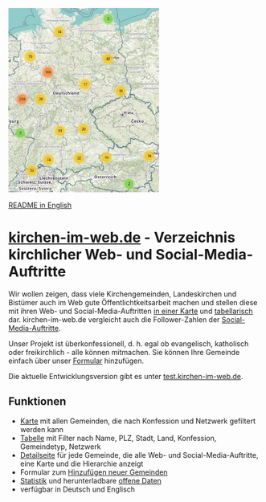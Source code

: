 ﻿![Screenshot](public/images/screenshot.png)

[README in English](./README.md)

# [kirchen-im-web.de](https://kirchen-im-web.de/de/) - Verzeichnis kirchlicher Web- und Social-Media-Auftritte

Wir wollen zeigen, dass viele Kirchengemeinden, Landeskirchen und Bistümer auch im Web 
    gute Öffentlichtkeitsarbeit machen und stellen diese mit ihren Web- und Social-Media-Auftritten 
    [in einer Karte](https://kirchen-im-web.de/de/karte/) und 
    [tabellarisch](https://kirchen-im-web.de/de/suche/) dar.
kirchen-im-web.de vergleicht auch die Follower-Zahlen der
    [Social-Media-Auftritte](https://kirchen-im-web.de/de/vergleich/).

Unser Projekt ist überkonfessionell, d. h. egal ob evangelisch, katholisch oder freikirchlich - alle können mitmachen. 
Sie können Ihre Gemeinde einfach über unser 
    [Formular](https://kirchen-im-web.de/de/eintragen/) hinzufügen.

Die aktuelle Entwicklungsversion gibt es unter 
    [test.kirchen-im-web.de](https://test.kirchen-im-web.de/de/).

## Funktionen
* [Karte](https://kirchen-im-web.de/de/karte/)
    mit allen Gemeinden, die nach Konfession und Netzwerk gefiltert werden kann
* [Tabelle](https://kirchen-im-web.de/de/suche/)
    mit Filter nach Name, PLZ, Stadt, Land, Konfession, Gemeindetyp, Netzwerk
* [Detailseite](https://kirchen-im-web.de/de/details/1/)
    für jede Gemeinde, die alle Web- und Social-Media-Auftritte, eine Karte und die Hierarchie anzeigt
* Formular zum [Hinzufügen neuer Gemeinden](https://kirchen-im-web.de/de/eintragen/)
* [Statistik](https://kirchen-im-web.de/de/statistik/)
    und herunterladbare [offene Daten](https://kirchen-im-web.de/de/daten/)
* verfügbar in Deutsch und Englisch
